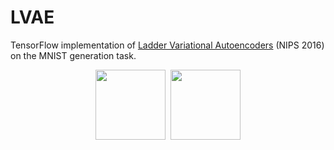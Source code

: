 # LVAE
TensorFlow implementation of [Ladder Variational Autoencoders](https://papers.nips.cc/paper/6275-ladder-variational-autoencoders.pdf) (NIPS 2016) on the MNIST generation task.

<center>
  <img src="https://raw.githubusercontent.com/geosada/LVAE/img/reconst.png" width="112">
  <img src="https://raw.githubusercontent.com/geosada/LVAE/img/reconst2.png" width="112">
</center>
